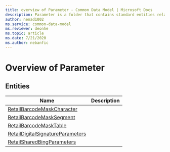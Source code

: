 ```yaml
---
title: overview of Parameter - Common Data Model | Microsoft Docs
description: Parameter is a folder that contains standard entities related to the Common Data Model.
author: nenad1002
ms.service: common-data-model
ms.reviewer: deonhe
ms.topic: article
ms.date: 7/21/2020
ms.author: nebanfic
---
```


# Overview of Parameter


## Entities

|Name|Description|
|---|---|
|[RetailBarcodeMaskCharacter](RetailBarcodeMaskCharacter.md)||
|[RetailBarcodeMaskSegment](RetailBarcodeMaskSegment.md)||
|[RetailBarcodeMaskTable](RetailBarcodeMaskTable.md)||
|[RetailDigitalSignatureParameters](RetailDigitalSignatureParameters.md)||
|[RetailSharedBingParameters](RetailSharedBingParameters.md)||
